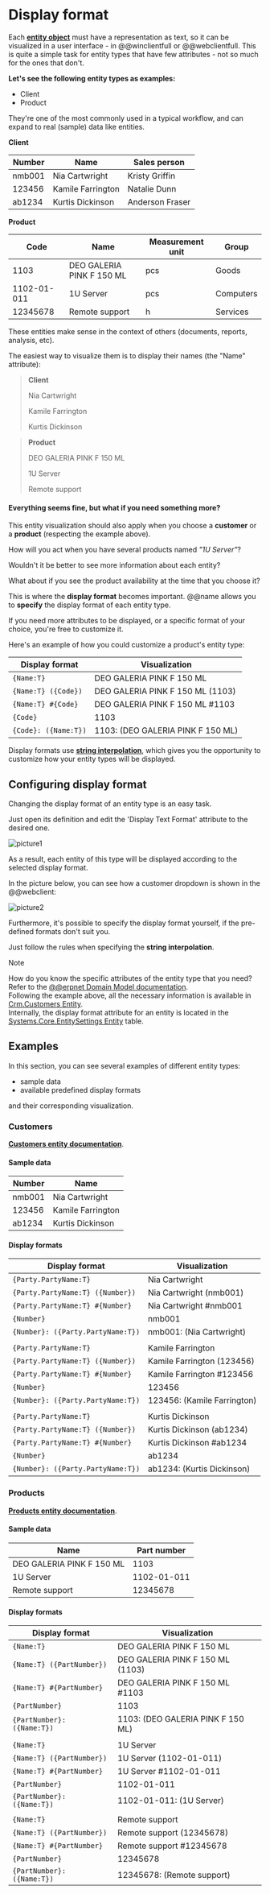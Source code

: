 # Display format

Each **[entity object](https://docs.erp.net/tech/advanced/concepts/object-relational-mapping.html)** must have a representation as text, so it can be visualized in a user interface - in @@winclientfull or @@webclientfull. This is quite a simple task for entity types that have few attributes - not so much for the ones that don't. 

**Let's see the following entity types as examples:**
- Client
- Product

They're one of the most commonly used in a typical workflow, and can expand to real (sample) data like entities.

**Client**

| Number | Name | Sales person |
| --- | --- | --- |
| nmb001 | Nia Cartwright | Kristy Griffin |
| 123456 | Kamile Farrington | Natalie Dunn |
| ab1234 | Kurtis Dickinson | Anderson Fraser |

**Product**

| Code | Name | Measurement unit | Group |
| --- | --- | --- | --- |
| 1103 | DEO GALERIA PINK F 150 ML | pcs | Goods |
| 1102-01-011 | 1U Server | pcs | Computers |
| 12345678 | Remote support | h | Services |

These entities make sense in the context of others (documents, reports, analysis, etc). 

The easiest way to visualize them is to display their names (the "Name" attribute):

> **Client**
>
> Nia Cartwright
>
> Kamile Farrington
>
> Kurtis Dickinson

> **Product**
>
> DEO GALERIA PINK F 150 ML
>
> 1U Server
>
> Remote support

#### Everything seems fine, but what if you need something more? 

This entity visualization should also apply when you choose a **customer** or a **product** (respecting the example above). 

How will you act when you have several products named *"1U Server"*? 

Wouldn't it be better to see more information about each entity? 

What about if you see the product availability at the time that you choose it?

This is where the **display format** becomes important. @@name allows you to **specify** the display format of each entity type.

If you need more attributes to be displayed, or a specific format of your choice, you're free to customize it. 

Here's an example of how you could customize a product's entity type:

| Display format | Visualization |
| --- | --- |
| `{Name:T}` | DEO GALERIA PINK F 150 ML |
| `{Name:T} ({Code})` | DEO GALERIA PINK F 150 ML (1103) |
| `{Name:T} #{Code}` | DEO GALERIA PINK F 150 ML #1103|
| `{Code}` | 1103 |
| `{Code}: ({Name:T})` | 1103: (DEO GALERIA PINK F 150 ML) |

Display formats use **[string interpolation](https://docs.erp.net/tech/advanced/string-interpolation/index.html)**, which gives you the opportunity to customize how your entity types will be displayed.

## Configuring display format

Changing the display format of an entity type is an easy task. 

Just open its definition and edit the 'Display Text Format' attribute to the desired one.

![picture1](./pictures/entity-type-display-format.png)


As a result, each entity of this type will be displayed according to the selected display format. 

In the picture below, you can see how a customer dropdown is shown in the @@webclient:

![picture2](./pictures/webclient-dropdown.png)

Furthermore, it's possible to specify the display format yourself, if the pre-defined formats don't suit you. 

Just follow the rules when specifying the **string interpolation**.

> [!NOTE]
> 
> How do you know the specific attributes of the entity type that you need? <br> Refer to the [@@erpnet Domain Model documentation](https://docs.erp.net/model/entities/). <br> Following the example above, all the necessary information is available in [Crm.Customers Entity](https://docs.erp.net/model/entities/Crm.Customers.html). <br> Internally, the display format attribute for an entity is located in the [Systems.Core.EntitySettings Entity](https://docs.erp.net/model/entities/Systems.Core.EntitySettings.html#displaytextformat) table.

## Examples

In this section, you can see several examples of different entity types: 

- sample data
- available predefined display formats

and their corresponding visualization.

### Customers

**[Customers entity documentation](https://docs.erp.net/model/entities/Crm.Customers.html)**.

#### Sample data

| Number | Name |
| --- | --- |
| nmb001 | Nia Cartwright |
| 123456 | Kamile Farrington |
| ab1234 | Kurtis Dickinson |

#### Display formats

| Display format | Visualization |
| --- | --- |
| `{Party.PartyName:T}` | Nia Cartwright |
| `{Party.PartyName:T} ({Number})` | Nia Cartwright (nmb001) |
| `{Party.PartyName:T} #{Number}` | Nia Cartwright #nmb001 |
| `{Number}` | nmb001 |
| `{Number}: ({Party.PartyName:T})` | nmb001: (Nia Cartwright) |
| | |
| `{Party.PartyName:T}` | Kamile Farrington |
| `{Party.PartyName:T} ({Number})` | Kamile Farrington (123456) |
| `{Party.PartyName:T} #{Number}` | Kamile Farrington #123456 |
| `{Number}` | 123456 |
| `{Number}: ({Party.PartyName:T})` | 123456: (Kamile Farrington) |
| | |
| `{Party.PartyName:T}` | Kurtis Dickinson |
| `{Party.PartyName:T} ({Number})` | Kurtis Dickinson (ab1234) |
| `{Party.PartyName:T} #{Number}` | Kurtis Dickinson #ab1234 |
| `{Number}` | ab1234 |
| `{Number}: ({Party.PartyName:T})` | ab1234: (Kurtis Dickinson) |

### Products

**[Products entity documentation](https://docs.erp.net/model/entities/General.Products.Products.html)**.

#### Sample data

| Name | Part number |
| --- | --- |
| DEO GALERIA PINK F 150 ML | 1103 |
| 1U Server | 1102-01-011 |
| Remote support | 12345678 |

#### Display formats

| Display format | Visualization |
| --- | --- |
| `{Name:T}` | DEO GALERIA PINK F 150 ML |
| `{Name:T} ({PartNumber})` | DEO GALERIA PINK F 150 ML (1103) |
| `{Name:T} #{PartNumber}` | DEO GALERIA PINK F 150 ML #1103 |
| `{PartNumber}` | 1103 |
| `{PartNumber}: ({Name:T})` | 1103: (DEO GALERIA PINK F 150 ML) |
| | |
| `{Name:T}` | 1U Server |
| `{Name:T} ({PartNumber})` | 1U Server (1102-01-011) |
| `{Name:T} #{PartNumber}` | 1U Server #1102-01-011 |
| `{PartNumber}` | 1102-01-011 |
| `{PartNumber}: ({Name:T})` | 1102-01-011: (1U Server) |
| | |
| `{Name:T}` | Remote support |
| `{Name:T} ({PartNumber})` | Remote support (12345678) |
| `{Name:T} #{PartNumber}` | Remote support #12345678 |
| `{PartNumber}` | 12345678 |
| `{PartNumber}: ({Name:T})` | 12345678: (Remote support) |
